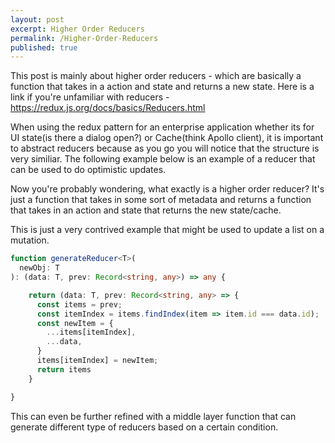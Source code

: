 ```yaml
---
layout: post
excerpt: Higher Order Reducers
permalink: /Higher-Order-Reducers
published: true
---
```


This post is mainly about higher order reducers - which are basically a function that takes in a action and state and returns a new state. Here is a link if you're unfamiliar with reducers - https://redux.js.org/docs/basics/Reducers.html

When using the redux pattern for an enterprise application whether its for UI state(is there a dialog open?) or Cache(think Apollo client), it is important to abstract reducers because as you go you will notice that the structure is very similiar. The following example below is an example of a reducer that can be used to do optimistic updates.

Now you're probably wondering, what exactly is a higher order reducer? It's just a function that takes in some sort of metadata and returns a function that takes in an action and state that returns the new state/cache.

This is just a very contrived example that might be used to update a list on a mutation.

```typescript
function generateReducer<T>(
  newObj: T
): (data: T, prev: Record<string, any>) => any {

    return (data: T, prev: Record<string, any> => {
      const items = prev;
      const itemIndex = items.findIndex(item => item.id === data.id);
      const newItem = {
        ...items[itemIndex],
        ...data,
      }
      items[itemIndex] = newItem;
      return items
    }

}

```

This can even be further refined with a middle layer function that can generate different type of reducers based on a certain condition.
